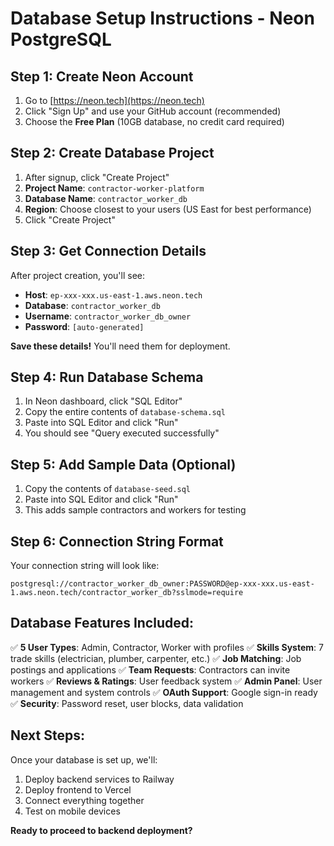 # Database Setup Instructions - Neon PostgreSQL

## Step 1: Create Neon Account
1. Go to [https://neon.tech](https://neon.tech)
2. Click "Sign Up" and use your GitHub account (recommended)
3. Choose the **Free Plan** (10GB database, no credit card required)

## Step 2: Create Database Project
1. After signup, click "Create Project"
2. **Project Name**: `contractor-worker-platform`
3. **Database Name**: `contractor_worker_db` 
4. **Region**: Choose closest to your users (US East for best performance)
5. Click "Create Project"

## Step 3: Get Connection Details
After project creation, you'll see:
- **Host**: `ep-xxx-xxx.us-east-1.aws.neon.tech`
- **Database**: `contractor_worker_db`
- **Username**: `contractor_worker_db_owner`
- **Password**: `[auto-generated]`

**Save these details!** You'll need them for deployment.

## Step 4: Run Database Schema
1. In Neon dashboard, click "SQL Editor"
2. Copy the entire contents of `database-schema.sql` 
3. Paste into SQL Editor and click "Run"
4. You should see "Query executed successfully"

## Step 5: Add Sample Data (Optional)
1. Copy the contents of `database-seed.sql`
2. Paste into SQL Editor and click "Run"
3. This adds sample contractors and workers for testing

## Step 6: Connection String Format
Your connection string will look like:
```
postgresql://contractor_worker_db_owner:PASSWORD@ep-xxx-xxx.us-east-1.aws.neon.tech/contractor_worker_db?sslmode=require
```

## Database Features Included:
✅ **5 User Types**: Admin, Contractor, Worker with profiles
✅ **Skills System**: 7 trade skills (electrician, plumber, carpenter, etc.)
✅ **Job Matching**: Job postings and applications
✅ **Team Requests**: Contractors can invite workers
✅ **Reviews & Ratings**: User feedback system
✅ **Admin Panel**: User management and system controls
✅ **OAuth Support**: Google sign-in ready
✅ **Security**: Password reset, user blocks, data validation

## Next Steps:
Once your database is set up, we'll:
1. Deploy backend services to Railway
2. Deploy frontend to Vercel  
3. Connect everything together
4. Test on mobile devices

**Ready to proceed to backend deployment?**